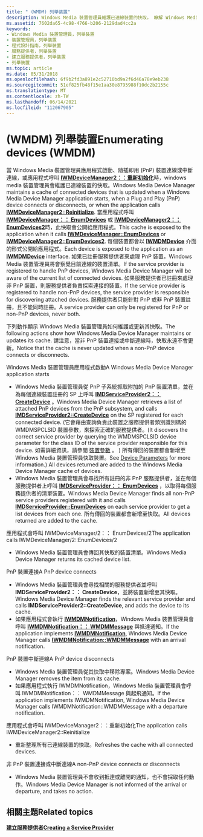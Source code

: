 ```yaml
---
title: " (WMDM) 列舉裝置"
description: Windows Media 裝置管理員維護已連線裝置的快取。 瞭解 Windows Media 裝置管理員維護或更新其快取的方式。
ms.assetid: 7602da65-4c98-4766-b206-2129dad4cc2a
keywords:
- Windows Media 裝置管理員，列舉裝置
- 裝置管理員，列舉裝置
- 程式設計指南，列舉裝置
- 服務提供者，列舉裝置
- 建立服務提供者，列舉裝置
- 列舉裝置
ms.topic: article
ms.date: 05/31/2018
ms.openlocfilehash: 6f9b2fd3a891e2c52710bd9a2f6d46a78e9eb238
ms.sourcegitcommit: 51ef825fb48f15e1aa30e8795988f10dc2b2155c
ms.translationtype: MT
ms.contentlocale: zh-TW
ms.lasthandoff: 06/14/2021
ms.locfileid: "112067905"
---
```

# <a name="enumerating-devices-wmdm"></a><span data-ttu-id="a3294-110"> (WMDM) 列舉裝置</span><span class="sxs-lookup"><span data-stu-id="a3294-110">Enumerating devices (WMDM)</span></span>

<span data-ttu-id="a3294-111">當 Windows Media 裝置管理員應用程式啟動、隨插即用 (PnP) 裝置連線或中斷連線，或應用程式呼叫 [**IWMDeviceManager2：：重新初始化**](/windows/desktop/api/mswmdm/nf-mswmdm-iwmdevicemanager2-reinitialize)時，windows media 裝置管理員會維護已連線裝置的快取。</span><span class="sxs-lookup"><span data-stu-id="a3294-111">Windows Media Device Manager maintains a cache of connected devices that is updated when a Windows Media Device Manager application starts, when a Plug and Play (PnP) device connects or disconnects, or when the application calls [**IWMDeviceManager2::Reinitialize**](/windows/desktop/api/mswmdm/nf-mswmdm-iwmdevicemanager2-reinitialize).</span></span> <span data-ttu-id="a3294-112">當應用程式呼叫 [**IWMDeviceManager：： EnumDevices**](/windows/desktop/api/mswmdm/nf-mswmdm-iwmdevicemanager-enumdevices) 或 [**IWMDeviceManager2：： EnumDevices2**](/windows/desktop/api/mswmdm/nf-mswmdm-iwmdevicemanager2-enumdevices2)時，此快取會公開給應用程式。</span><span class="sxs-lookup"><span data-stu-id="a3294-112">This cache is exposed to the application when it calls [**IWMDeviceManager::EnumDevices**](/windows/desktop/api/mswmdm/nf-mswmdm-iwmdevicemanager-enumdevices) or [**IWMDeviceManager2::EnumDevices2**](/windows/desktop/api/mswmdm/nf-mswmdm-iwmdevicemanager2-enumdevices2).</span></span> <span data-ttu-id="a3294-113">每個裝置都會以 [**IWMDMDevice**](/windows/desktop/api/mswmdm/nn-mswmdm-iwmdmdevice) 介面的形式公開給應用程式。</span><span class="sxs-lookup"><span data-stu-id="a3294-113">Each device is exposed to the application as an [**IWMDMDevice**](/windows/desktop/api/mswmdm/nn-mswmdm-iwmdmdevice) interface.</span></span> <span data-ttu-id="a3294-114">如果已註冊服務提供者來處理 PnP 裝置，Windows Media 裝置管理員將會察覺目前連線的裝置清單。</span><span class="sxs-lookup"><span data-stu-id="a3294-114">If the service provider is registered to handle PnP devices, Windows Media Device Manager will be aware of the current list of connected devices.</span></span> <span data-ttu-id="a3294-115">如果服務提供者已註冊來處理非 PnP 裝置，則服務提供者負責探索連接的裝置。</span><span class="sxs-lookup"><span data-stu-id="a3294-115">If the service provider is registered to handle non-PnP devices, the service provider is responsible for discovering attached devices.</span></span> <span data-ttu-id="a3294-116">服務提供者只能針對 PnP 或非 PnP 裝置註冊，且不能同時註冊。</span><span class="sxs-lookup"><span data-stu-id="a3294-116">A service provider can only be registered for PnP or non-PnP devices, never both.</span></span>

<span data-ttu-id="a3294-117">下列動作顯示 Windows Media 裝置管理員如何維護或更新其快取。</span><span class="sxs-lookup"><span data-stu-id="a3294-117">The following actions show how Windows Media Device Manager maintains or updates its cache.</span></span> <span data-ttu-id="a3294-118">請注意，當非 PnP 裝置連接或中斷連線時，快取永遠不會更新。</span><span class="sxs-lookup"><span data-stu-id="a3294-118">Notice that the cache is never updated when a non-PnP device connects or disconnects.</span></span>

<span data-ttu-id="a3294-119">Windows Media 裝置管理員應用程式啟動</span><span class="sxs-lookup"><span data-stu-id="a3294-119">A Windows Media Device Manager application starts</span></span>

-   <span data-ttu-id="a3294-120">Windows Media 裝置管理員從 PnP 子系統抓取附加的 PnP 裝置清單，並在為每個連線裝置註冊的 SP 上呼叫 [**IMDServiceProvider2：： CreateDevice**](/windows/desktop/api/mswmdm/nf-mswmdm-imdserviceprovider2-createdevice) 。</span><span class="sxs-lookup"><span data-stu-id="a3294-120">Windows Media Device Manager retrieves a list of attached PnP devices from the PnP subsystem, and calls [**IMDServiceProvider2::CreateDevice**](/windows/desktop/api/mswmdm/nf-mswmdm-imdserviceprovider2-createdevice) on the SP registered for each connected device.</span></span> <span data-ttu-id="a3294-121"> (它會藉由查詢負責此裝置之服務提供者類別識別碼的 WMDMSPCLSID 裝置參數，來探索正確的服務提供者。</span><span class="sxs-lookup"><span data-stu-id="a3294-121">(It discovers the correct service provider by querying the WMDMSPCLSID device parameter for the class ID of the service provider responsible for this device.</span></span> <span data-ttu-id="a3294-122">如需詳細資訊，請參閱 [裝置參數](device-parameters.md) 。 ) 所有傳回的裝置都會新增至 Windows Media 裝置管理員快取裝置。</span><span class="sxs-lookup"><span data-stu-id="a3294-122">See [Device Parameters](device-parameters.md) for more information.) All devices returned are added to the Windows Media Device Manager cache of devices.</span></span>
-   <span data-ttu-id="a3294-123">Windows Media 裝置管理員會尋找所有註冊的非 PnP 服務提供者，並在每個服務提供者上呼叫 [**IMDServiceProvider：： EnumDevices**](/windows/desktop/api/mswmdm/nf-mswmdm-imdserviceprovider-enumdevices) ，以取得每個服務提供者的清單裝置。</span><span class="sxs-lookup"><span data-stu-id="a3294-123">Windows Media Device Manager finds all non-PnP service providers registered with it and calls [**IMDServiceProvider::EnumDevices**](/windows/desktop/api/mswmdm/nf-mswmdm-imdserviceprovider-enumdevices) on each service provider to get a list devices from each one.</span></span> <span data-ttu-id="a3294-124">所有傳回的裝置都會新增至快取。</span><span class="sxs-lookup"><span data-stu-id="a3294-124">All devices returned are added to the cache.</span></span>

<span data-ttu-id="a3294-125">應用程式會呼叫 IWMDeviceManager/2：： EnumDevices/2</span><span class="sxs-lookup"><span data-stu-id="a3294-125">The application calls IWMDeviceManager/2::EnumDevices/2</span></span>

-   <span data-ttu-id="a3294-126">Windows Media 裝置管理員會傳回其快取的裝置清單。</span><span class="sxs-lookup"><span data-stu-id="a3294-126">Windows Media Device Manager returns its cached device list.</span></span>

<span data-ttu-id="a3294-127">PnP 裝置連接</span><span class="sxs-lookup"><span data-stu-id="a3294-127">A PnP device connects</span></span>

-   <span data-ttu-id="a3294-128">Windows Media 裝置管理員會尋找相關的服務提供者並呼叫 **IMDServiceProvider2：： CreateDevice**，並將裝置新增至其快取。</span><span class="sxs-lookup"><span data-stu-id="a3294-128">Windows Media Device Manager finds the relevant service provider and calls **IMDServiceProvider2::CreateDevice**, and adds the device to its cache.</span></span>
-   <span data-ttu-id="a3294-129">如果應用程式會執行 [**IWMDMNotification**](/windows/desktop/api/mswmdm/nn-mswmdm-iwmdmnotification)，Windows Media 裝置管理員會呼叫 [**IWMDMNotification：： WMDMMessage**](/windows/desktop/api/mswmdm/nf-mswmdm-iwmdmnotification-wmdmmessage) 與抵達通知。</span><span class="sxs-lookup"><span data-stu-id="a3294-129">If the application implements [**IWMDMNotification**](/windows/desktop/api/mswmdm/nn-mswmdm-iwmdmnotification), Windows Media Device Manager calls [**IWMDMNotification::WMDMMessage**](/windows/desktop/api/mswmdm/nf-mswmdm-iwmdmnotification-wmdmmessage) with an arrival notification.</span></span>

<span data-ttu-id="a3294-130">PnP 裝置中斷連線</span><span class="sxs-lookup"><span data-stu-id="a3294-130">A PnP device disconnects</span></span>

-   <span data-ttu-id="a3294-131">Windows Media 裝置管理員從其快取中移除專案。</span><span class="sxs-lookup"><span data-stu-id="a3294-131">Windows Media Device Manager removes the item from its cache.</span></span>
-   <span data-ttu-id="a3294-132">如果應用程式執行 IWMDMNotification，Windows Media 裝置管理員會呼叫 IWMDMNotification：： WMDMMessage 與起飛通知。</span><span class="sxs-lookup"><span data-stu-id="a3294-132">If the application implements IWMDMNotification, Windows Media Device Manager calls IWMDMNotification::WMDMMessage with a departure notification.</span></span>

<span data-ttu-id="a3294-133">應用程式會呼叫 IWMDeviceManager2：：重新初始化</span><span class="sxs-lookup"><span data-stu-id="a3294-133">The application calls IWMDeviceManager2::Reinitialize</span></span>

-   <span data-ttu-id="a3294-134">重新整理所有已連線裝置的快取。</span><span class="sxs-lookup"><span data-stu-id="a3294-134">Refreshes the cache with all connected devices.</span></span>

<span data-ttu-id="a3294-135">非 PnP 裝置連接或中斷連線</span><span class="sxs-lookup"><span data-stu-id="a3294-135">A non-PnP device connects or disconnects</span></span>

-   <span data-ttu-id="a3294-136">Windows Media 裝置管理員不會收到抵達或離開的通知，也不會採取任何動作。</span><span class="sxs-lookup"><span data-stu-id="a3294-136">Windows Media Device Manager is not informed of the arrival or departure, and takes no action.</span></span>

## <a name="related-topics"></a><span data-ttu-id="a3294-137">相關主題</span><span class="sxs-lookup"><span data-stu-id="a3294-137">Related topics</span></span>

<dl> <dt>

[<span data-ttu-id="a3294-138">**建立服務提供者**</span><span class="sxs-lookup"><span data-stu-id="a3294-138">**Creating a Service Provider**</span></span>](creating-a-service-provider.md)
</dt> </dl>

 

 




